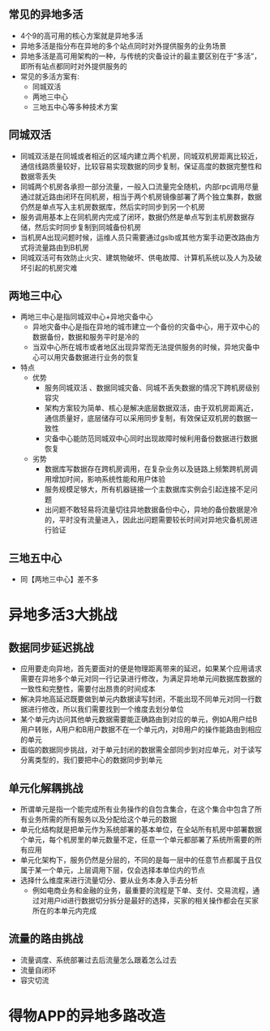 ## 常见的异地多活
*  4个9的高可用的核心方案就是异地多活
* 异地多活是指分布在异地的多个站点同时对外提供服务的业务场景
* 异地多活是高可用架构的一种，与传统的灾备设计的最主要区别在于“多活”，即所有站点都同时对外提供服务的
* 常见的多活方案有:
	* 同城双活
	* 两地三中心
	* 三地五中心等多种技术方案

## 同城双活
* 同城双活是在同城或者相近的区域内建立两个机房，同城双机房距离比较近，通信线路质量较好，比较容易实现数据的同步复制，保证高度的数据完整性和数据零丢失
* 同城两个机房各承担一部分流量，一般入口流量完全随机，内部rpc调用尽量通过就近路由闭环在同机房，相当于两个机房镜像部署了两个独立集群，数据仍然是单点写入主机房数据库，然后实时同步到另一个机房
* 服务调用基本上在同机房内完成了闭环，数据仍然是单点写到主机房数据存储，然后实时同步复制到同城备份机房
* 当机房A出现问题时候，运维人员只需要通过gslb或其他方案手动更改路由方式将流量路由到B机房
* 同城双活可有效防止火灾、建筑物破坏、供电故障、计算机系统以及人为及破坏引起的机房灾难
## 两地三中心
- 两地三中心是指同城双中心+异地灾备中心
	- 异地灾备中心是指在异地的城市建立一个备份的灾备中心，用于双中心的数据备份，数据和服务平时是冷的
	- 当双中心所在城市或者地区出现异常而无法提供服务的时候，异地灾备中心可以用灾备数据进行业务的恢复
- 特点
	- 优势
		- 服务同城双活 、数据同城灾备、同城不丢失数据的情况下跨机房级别容灾
		- 架构方案较为简单、核心是解决底层数据双活，由于双机房距离近，通信质量好，底层储存可以采用同步复制，有效保证双机房的数据一致性
		- 灾备中心能防范同城双中心同时出现故障时候利用备份数据进行数据恢复
	- 劣势
		- 数据库写数据存在跨机房调用，在复杂业务以及链路上频繁跨机房调用增加时间，影响系统性能和用户体验
		- 服务规模足够大，所有机器链接一个主数据库实例会引起连接不足问题
		- 出问题不敢轻易将流量切往异地数据备份中心，异地的备份数据是冷的，平时没有流量进入，因此出问题需要较长时间对异地灾备机房进行验证

## 三地五中心
* 同【两地三中心】差不多

# 异地多活3大挑战
## 数据同步延迟挑战
* 应用要走向异地，首先要面对的便是物理距离带来的延迟，如果某个应用请求需要在异地多个单元对同一行记录进行修改，为满足异地单元间数据库数据的一致性和完整性，需要付出昂贵的时间成本
* 解决异地高延迟既要做到单元内数据读写封闭，不能出现不同单元对同一行数据进行修改，所以我们需要找到一个维度去划分单位
* 某个单元内访问其他单元数据需要能正确路由到对应的单元，例如A用户给B用户转账，A用户和B用户数据不在一个单元内，对B用户的操作能路由到相应的单元
* 面临的数据同步挑战，对于单元封闭的数据需全部同步到对应单元，对于读写分离类型的，我们要把中心的数据同步到单元

## 单元化解耦挑战
- 所谓单元是指一个能完成所有业务操作的自包含集合，在这个集合中包含了所有业务所需的所有服务以及分配给这个单元的数据
- 单元化结构就是把单元作为系统部署的基本单位，在全站所有机房中部署数据个单元，每个机房里的单元数量不定，任意一个单元都部署了系统所需要的所有应用
- 单元化架构下，服务仍然是分层的，不同的是每一层中的任意节点都属于且仅属于某一个单元，上层调用下层，仅会选择本单位内的节点
- 选择什么维度来进行流量切分、要从业务本身入手去分析
	- 例如电商业务和金融的业务，最重要的流程是下单、支付、交易流程，通过对用户id进行数据切分拆分是最好的选择，买家的相关操作都会在买家所在的本单元内完成

## 流量的路由挑战
* 流量调度、系统部署过去后流量怎么跟着怎么过去
* 流量自闭环
* 容灾切流

# 得物APP的异地多路改造

